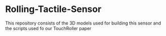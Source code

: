 # Rolling-Tactile-Sensor
This repository consists of the 3D models used for building this sensor and the scripts used fo our TouchRoller paper

